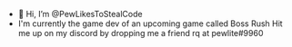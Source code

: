 - 👋 Hi, I’m @PewLikesToStealCode
- I'm currently the game dev of an upcoming game called Boss Rush
Hit me up on my discord by dropping me  a friend rq at pewlite#9960

<!---
PewLikesToStealCode/PewLikesToStealCode is a ✨ special ✨ repository because its `README.md` (this file) appears on your GitHub profile.
You can click the Preview link to take a look at your changes.
--->
